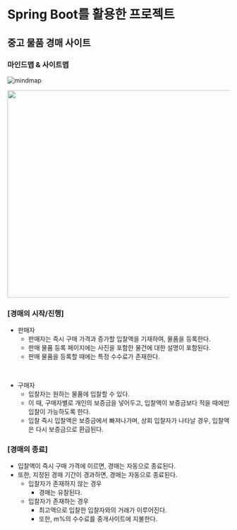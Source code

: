 # Spring Boot를 활용한 프로젝트
## 중고 물품 경매 사이트
### 마인드맵 & 사이트맵

![mindmap](https://user-images.githubusercontent.com/50220165/233423287-e0f01ace-6804-47ea-a2ac-0252a06de5fa.png)

<img src="https://user-images.githubusercontent.com/50220165/233424006-7df2bb66-c1b5-4f4e-856e-5fd7cc1b3495.png" width="1200" height="470">


### [경매의 시작/진행]
* 판매자
  * 판매자는 즉시 구매 가격과 증가할 입찰액을 기재하여, 물품을 등록한다.
  * 판매 물품 등록 페이지에는 사진을 포함한 물건에 대한 설명이 포함된다.
  * 판매 물품을 등록할 때에는 특정 수수료가 존재한다.
  
</br>

* 구매자
  * 입찰자는 원하는 물품에 입찰할 수 있다.
  * 이 때, 구매자별로 개인의 보증금을 넣어두고, 입찰액이 보증금보다 적을 때에만 입찰이 가능하도록 한다.
  * 입찰 즉시 입찰액은 보증금에서 빠져나가며, 상회 입찰자가 나타날 경우, 
  입찰액은 다시 보증금으로 환급된다.


### [경매의 종료]
* 입찰액이 즉시 구매 가격에 이르면, 경매는 자동으로 종료된다.
* 또한, 지정된 경매 기간이 경과하면, 경매는 자동으로 종료된다.
  * 입찰자가 존재하지 않는 경우
    * 경매는 유찰된다.
  * 입찰자가 존재하는 경우
    * 최고액으로 입찰한 입찰자와의 거래가 이루어진다.
    * 또한, m%의 수수료를 중개사이트에 지불한다.
    
